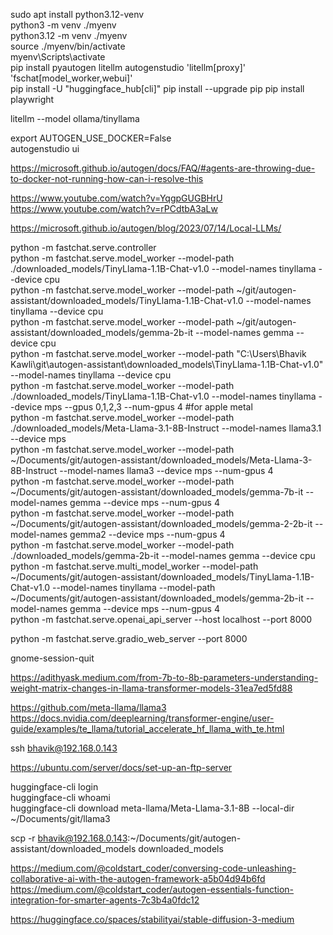sudo apt install python3.12-venv  
python3 -m venv ./myenv  
python3.12 -m venv ./myenv  
source ./myenv/bin/activate  
myenv\Scripts\activate  
pip install pyautogen litellm autogenstudio 'litellm[proxy]' 'fschat[model_worker,webui]'  
pip install -U "huggingface_hub[cli]"
pip install --upgrade pip
pip install playwright

litellm --model ollama/tinyllama  

export AUTOGEN_USE_DOCKER=False  
autogenstudio ui  

https://microsoft.github.io/autogen/docs/FAQ/#agents-are-throwing-due-to-docker-not-running-how-can-i-resolve-this  

https://www.youtube.com/watch?v=YqgpGUGBHrU  
https://www.youtube.com/watch?v=rPCdtbA3aLw  

https://microsoft.github.io/autogen/blog/2023/07/14/Local-LLMs/  

python -m fastchat.serve.controller  
python -m fastchat.serve.model_worker --model-path ./downloaded_models/TinyLlama-1.1B-Chat-v1.0 --model-names tinyllama --device cpu  
python -m fastchat.serve.model_worker --model-path ~/git/autogen-assistant/downloaded_models/TinyLlama-1.1B-Chat-v1.0 --model-names tinyllama --device cpu  
python -m fastchat.serve.model_worker --model-path ~/git/autogen-assistant/downloaded_models/gemma-2b-it --model-names gemma --device cpu  
python -m fastchat.serve.model_worker --model-path "C:\Users\Bhavik Kawli\git\autogen-assistant\downloaded_models\TinyLlama-1.1B-Chat-v1.0" --model-names tinyllama --device cpu  
python -m fastchat.serve.model_worker --model-path ./downloaded_models/TinyLlama-1.1B-Chat-v1.0 --model-names tinyllama --device mps --gpus 0,1,2,3 --num-gpus 4  #for apple metal  
python -m fastchat.serve.model_worker --model-path ./downloaded_models/Meta-Llama-3.1-8B-Instruct --model-names llama3.1 --device mps  
python -m fastchat.serve.model_worker --model-path ~/Documents/git/autogen-assistant/downloaded_models/Meta-Llama-3-8B-Instruct --model-names llama3 --device mps --num-gpus 4  
python -m fastchat.serve.model_worker --model-path ~/Documents/git/autogen-assistant/downloaded_models/gemma-7b-it --model-names gemma --device mps --num-gpus 4  
python -m fastchat.serve.model_worker --model-path ~/Documents/git/autogen-assistant/downloaded_models/gemma-2-2b-it --model-names gemma2 --device mps --num-gpus 4  
python -m fastchat.serve.model_worker --model-path ./downloaded_models/gemma-2b-it --model-names gemma --device cpu  
python -m fastchat.serve.multi_model_worker --model-path ~/Documents/git/autogen-assistant/downloaded_models/TinyLlama-1.1B-Chat-v1.0 --model-names tinyllama --model-path ~/Documents/git/autogen-assistant/downloaded_models/gemma-2b-it --model-names gemma --device mps --num-gpus 4  
python -m fastchat.serve.openai_api_server --host localhost --port 8000  


python -m fastchat.serve.gradio_web_server --port 8000  

gnome-session-quit  

https://adithyask.medium.com/from-7b-to-8b-parameters-understanding-weight-matrix-changes-in-llama-transformer-models-31ea7ed5fd88  

https://github.com/meta-llama/llama3  
https://docs.nvidia.com/deeplearning/transformer-engine/user-guide/examples/te_llama/tutorial_accelerate_hf_llama_with_te.html  

ssh bhavik@192.168.0.143  

https://ubuntu.com/server/docs/set-up-an-ftp-server  

huggingface-cli login  
huggingface-cli whoami  
huggingface-cli download meta-llama/Meta-Llama-3.1-8B --local-dir ~/Documents/git/llama3  

scp -r bhavik@192.168.0.143:~/Documents/git/autogen-assistant/downloaded_models downloaded_models  

https://medium.com/@coldstart_coder/conversing-code-unleashing-collaborative-ai-with-the-autogen-framework-a5b04d94b6fd  
https://medium.com/@coldstart_coder/autogen-essentials-function-integration-for-smarter-agents-7c3b4a0fdc12  

https://huggingface.co/spaces/stabilityai/stable-diffusion-3-medium  